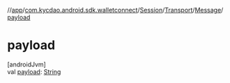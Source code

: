 //[app](../../../../../index.md)/[com.kycdao.android.sdk.walletconnect](../../../index.md)/[Session](../../index.md)/[Transport](../index.md)/[Message](index.md)/[payload](payload.md)

# payload

[androidJvm]\
val [payload](payload.md): [String](https://kotlinlang.org/api/latest/jvm/stdlib/kotlin/-string/index.html)
